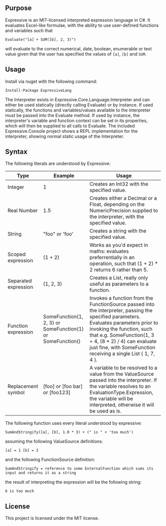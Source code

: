 ## Purpose

Expressive is an MIT-licensed interpreted expression language in C#. It evaluates Excel-like formulae, with the ability to use user-defined functions and variables such that

`Evaluate("[a] + SUM([b], 2, 3)")`

will evaluate to the correct numerical, date, boolean, enumerable or text value given that the user has specified the values of `[a]`, `[b]` and `SUM`.

## Usage

Install via nuget with the following command:

`Install-Package ExpressiveLang`

The Interpreter exists in Expressive.Core.Language.Interpreter and can either be used statically (directly calling Evaluate) or by instance. If used statically, the functions and variables/values available to the interpreter must be passed into the Evaluate method. If used by instance, the interpreter's variable and function context can be set in its properties, which will then be supplied to all calls to Evaluate. The included Expressive.Console project shows a REPL implementation for the interpreter, showing normal static usage of the Interpreter.

## Syntax

The following literals are understood by Expressive:

| Type | Example | Usage |
| ---- | ------- | ----- |
| Integer | 1 | Creates an Int32 with the specified value. |
| Real Number | 1.5 | Creates either a Decimal or a Float, depending on the NumericPrecision supplied to the interpreter, with the specified value. |
| String | "foo" or 'foo' | Creates a string with the specified value. |
| Scoped expression | (1 + 2) | Works as you'd expect in maths: evaluates preferrentially in an operation, such that (1 + 2) * 2 returns 6 rather than 5. |
| Separated expression | (1, 2, 3) | Creates a List<EvaluationResult>, really only useful as parameters to a function. |
| Function expression | SomeFunction(1, 2, 3) or SomeFunction(1) or SomeFunction() | Invokes a function from the FunctionSource passed into the interpreter, passing the specified parameters. Evaluates parameters prior to invoking the function, such that e.g. SomeFunction(1, 3 + 4, (8 * 2) / 4) can evaluate just fine, with SomeFunction receiving a single List<EvaluationResult> { 1, 7, 4 }. |
| Replacement symbol | [foo] or [foo bar] or [foo123] | A variable to be resolved to a value from the ValueSource passed into the interpreter. If the variable resolves to an EvaluationType.Expression, the variable will be interpreted, otherwise it will be used as is. |

The following function uses every literal understood by expressive:

`SumAndStringify([a], [b], 1.0 * 3) + (" is " + 'too much')`

assuming the following ValueSource definitions:

`[a] = 1
[b] = 2`

and the following FunctionSource definition:

`SumAndStringify = reference to some ExternalFunction which sums its input and returns it as a string`

the result of interpreting the expression will be the following string:

`6 is too much`


## License

This project is licensed under the MIT license.